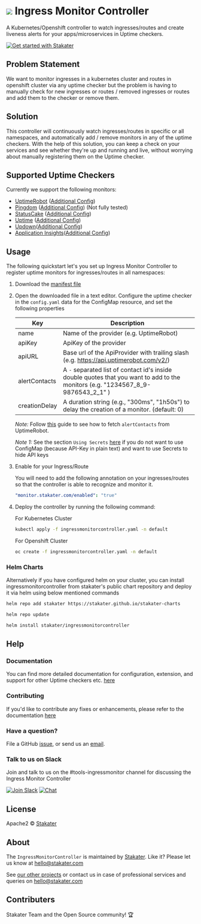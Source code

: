 # ![](assets/web/IMC-round-100px.png) Ingress Monitor Controller

A Kubernetes/Openshift controller to watch ingresses/routes and create liveness alerts for your apps/microservices in Uptime checkers.

[![Get started with Stakater](https://stakater.github.io/README/stakater-github-banner.png)](http://stakater.com/?utm_source=IngressMonitorController&utm_medium=github)

## Problem Statement

We want to monitor ingresses in a kubernetes cluster and routes in openshift cluster via any uptime checker but the problem is having to manually check for new ingresses or routes / removed ingresses or routes and add them to the checker or remove them.

## Solution

This controller will continuously watch ingresses/routes in specific or all namespaces, and automatically add / remove monitors
in any of the uptime checkers. With the help of this solution, you can keep a check on your services and see whether
they're up and running and live, without worrying about manually registering them on the Uptime checker.

## Supported Uptime Checkers

Currently we support the following monitors:

- [UptimeRobot](https://uptimerobot.com) ([Additional Config](docs/uptimerobot-configuration.md))
- [Pingdom](https://pingdom.com) ([Additional Config](docs/pingdom-configuration.md)) (Not fully tested)
- [StatusCake](https://www.statuscake.com) ([Additional Config](docs/statuscake-configuration.md))
- [Uptime](http://uptime.com) ([Additional Config](docs/uptime-configurations.md))
- [Updown](https://updown.io/)([Additional Config](docs/updown-configuration.md))
- [Application Insights](https://docs.microsoft.com/en-us/azure/azure-monitor/app/monitor-web-app-availability)([Additional Config](docs/appinsights-configuration.md))

## Usage

The following quickstart let's you set up Ingress Monitor Controller to register uptime monitors for ingresses/routes in all namespaces:

1. Download the
   [manifest file](https://raw.githubusercontent.com/stakater/IngressMonitorController/master/deployments/kubernetes/ingressmonitorcontroller.yaml)

2. Open the downloaded file in a text editor. Configure the uptime checker in the `config.yaml` data for the ConfigMap resource, and set the following properties

   | Key           | Description                                                                                                                      |
   | ------------- | -------------------------------------------------------------------------------------------------------------------------------- |
   | name          | Name of the provider (e.g. UptimeRobot)                                                                                          |
   | apiKey        | ApiKey of the provider                                                                                                           |
   | apiURL        | Base url of the ApiProvider with trailing slash (e.g. https://api.uptimerobot.com/v2/)                                           |
   | alertContacts | A `-` separated list of contact id's inside double quotes that you want to add to the monitors (e.g. "1234567_8_9-9876543_2_1" ) |
   | creationDelay | A duration string (e.g., "300ms", "1h50s") to delay the creation of a monitor. (default: 0)                                      |

   _Note:_ Follow [this](docs/uptimerobot-configuration.md) guide to see how to fetch `alertContacts` from UptimeRobot.

   _Note 1:_ See the section `Using Secrets` [here](docs/Deploying-to-Kubernetes.md) if you do not want to use ConfigMap (because API-Key in plain text) and want to use Secrets to hide API keys

3) Enable for your Ingress/Route

   You will need to add the following annotation on your ingresses/routes so that the controller is able to recognize and monitor it.

   ```yaml
   "monitor.stakater.com/enabled": "true"
   ```

4) Deploy the controller by running the following command:

   For Kubernetes Cluster

   ```bash
   kubectl apply -f ingressmonitorcontroller.yaml -n default
   ```

   For Openshift Cluster

   ```bash
   oc create -f ingressmonitorcontroller.yaml -n default
   ```

### Helm Charts

Alternatively if you have configured helm on your cluster, you can install ingressmonitorcontroller from stakater's public chart repository and deploy it via helm using below mentioned commands

```bash
helm repo add stakater https://stakater.github.io/stakater-charts

helm repo update

helm install stakater/ingressmonitorcontroller
```

## Help

### Documentation

You can find more detailed documentation for configuration, extension, and support for other Uptime checkers etc. [here](docs/Deploying-to-Kubernetes.md)

### Contributing

If you'd like to contribute any fixes or enhancements, please refer to the documentation [here](CONTRIBUTING.md)

### Have a question?

File a GitHub [issue](https://github.com/stakater/IngressMonitorController/issues), or send us an [email](mailto:hello@stakater.com).

### Talk to us on Slack

Join and talk to us on the #tools-ingressmonitor channel for discussing the Ingress Monitor Controller

[![Join Slack](https://stakater.github.io/README/stakater-join-slack-btn.png)](https://stakater-slack.herokuapp.com/)
[![Chat](https://stakater.github.io/README/stakater-chat-btn.png)](https://stakater.slack.com/messages/CA66MMYSE/)

## License

Apache2 © [Stakater](http://stakater.com)

## About

The `IngressMonitorController` is maintained by [Stakater][website]. Like it? Please let us know at <hello@stakater.com>

See [our other projects][community]
or contact us in case of professional services and queries on <hello@stakater.com>

[website]: http://stakater.com/
[community]: https://www.stakater.com/projects-overview.html

## Contributers

Stakater Team and the Open Source community! :trophy:
